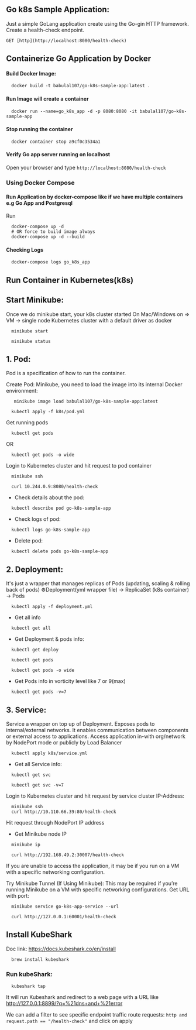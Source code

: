 ## Go k8s Sample Application:
Just a simple GoLang application create using the Go-gin HTTP framework. Create a health-check endpoint.

`GET [http](http://localhost:8080/health-check)`

## Containerize Go Application by Docker

#### Build Docker Image:
```shell
  docker build -t babulal107/go-k8s-sample-app:latest .
```

#### Run Image will create a container 

```shell
  docker run --name=go_k8s_app -d -p 8080:8080 -it babulal107/go-k8s-sample-app
```

#### Stop running the container

```shell
  docker container stop a9cf0c3534a1
```

#### Verify Go app server running on localhost

Open your browser and type `http://localhost:8080/health-check`

### Using Docker Compose

#### Run Application by docker-compose like if we have multiple containers e.g Go App and Postgresql 
Run
```shell
  docker-compose up -d
  # OR force to build image always
  docker-compose up -d --build
```

#### Checking Logs
```shell
  docker-compose logs go_k8s_app
```

## Run Container in Kubernetes(k8s)
## Start Minikube:
Once we do minikube start, your k8s cluster started
On Mac/Windows on => VM -> single node Kubernetes cluster with a default driver as docker
```shell
  minikube start
```

```shell
  minikube status
```

## 1. Pod:
  Pod is a specification of how to run the container.

Create Pod:
Minikube, you need to load the image into its internal Docker environment:
```shell
   minikube image load babulal107/go-k8s-sample-app:latest
```
```shell
  kubectl apply -f k8s/pod.yml
```
Get running pods
```shell
  kubectl get pods
```
OR
```shell
  kubectl get pods -o wide
```

Login to Kubernetes cluster and hit request to pod container
```shell
  minikube ssh
  
  curl 10.244.0.9:8080/health-check
```

- Check details about the pod:
```shell
  kubectl describe pod go-k8s-sample-app
```

- Check logs of pod:
```shell
  kubectl logs go-k8s-sample-app
```

- Delete pod:
```shell
  kubectl delete pods go-k8s-sample-app
```
  
## 2. Deployment:
It's just a wrapper that manages replicas of Pods (updating, scaling & rolling back of pods)
⚙️Deployment(yml wrapper file) -> ReplicaSet (k8s container) -> Pods
```shell
  kubectl apply -f deployment.yml
```
- Get all info
```shell
  kubectl get all
```

- Get Deployment & pods info:
```shell
  kubectl get deploy
  
  kubectl get pods
  
  kubectl get pods -o wide
```

- Get Pods info in vorticity level like 7 or 9(max)
```shell
  kubectl get pods -v=7
```


## 3. Service:
Service a wrapper on top up of Deployment. Exposes pods to internal/external networks. 
It enables communication between components or external access to applications.
Access application in-with org/network by NodePort mode or publicly by Load Balancer

```shell
  kubectl apply k8s/service.yml
```
  
- Get all Service info:
```shell
  kubectl get svc
  
  kubectl get svc -v=7
```


Login to Kubernetes cluster and hit request by service cluster IP-Address:
```shell
  minikube ssh
  curl http://10.110.66.39:80/health-check
```
Hit request through NodePort IP address
- Get Minikube node IP
```shell
  minikube ip
  
  curl http://192.168.49.2:30007/health-check
```
  
  If you are unable to access the application, it may be if you run on a VM with a specific networking configuration.

Try Minikube Tunnel (If Using Minikube):
  This may be required if you’re running Minikube on a VM with specific networking configurations.
  Get URL with port:
```shell
  minikube service go-k8s-app-service --url
```

```shell
  curl http://127.0.0.1:60001/health-check
```
 
## Install KubeShark
  Doc link: https://docs.kubeshark.co/en/install
```shell
  brew install kubeshark  
```
### Run kubeShark: 
```shell
  kubeshark tap
```
It will run Kubeshark and redirect to a web page with a URL like http://127.0.0.1:8899/?q=%21dns+and+%21error

We can add a filter to see specific endpoint traffic route requests:
  `http and request.path == "/health-check"` and click on apply

